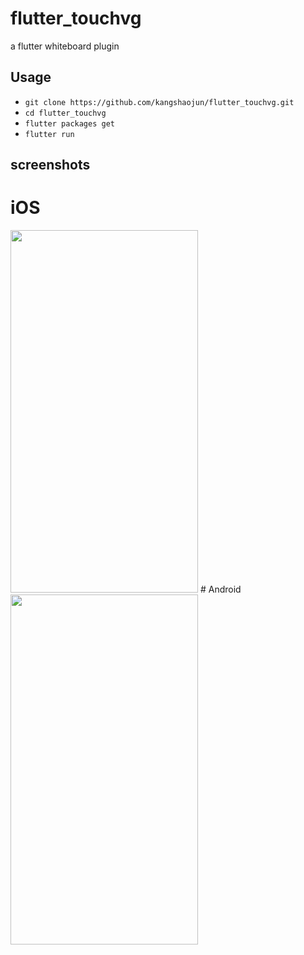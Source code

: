 # flutter_touchvg
a flutter whiteboard plugin

## Usage
- `git clone https://github.com/kangshaojun/flutter_touchvg.git`
- `cd flutter_touchvg`
- `flutter packages get`
- `flutter run`

## screenshots
# iOS
<img width="300" height="580" src="https://raw.githubusercontent.com/kangshaojun/flutter_touchvg/master/screenshots/ios.png"/>
# Android
<img width="300" height="560" src="https://raw.githubusercontent.com/kangshaojun/flutter_touchvg/master/screenshots/android.png"/>